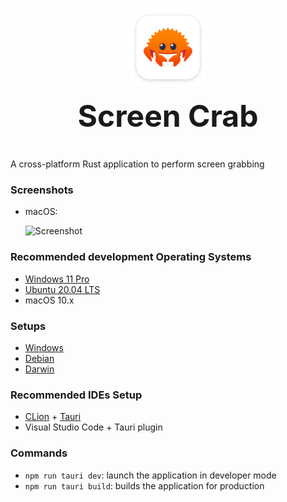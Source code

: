 <p align="center" width="100%">
    <img width="25%" src="./src-tauri/icons/Square310x310Logo.png"> 
</p>

<center style="font-size: 3rem"><strong>Screen Crab</strong></center>


#

A cross-platform Rust application to perform screen grabbing 


### Screenshots
- macOS:

    ![Screenshot](./screenshots/ScreenCrab_macOS.png)

### Recommended development Operating Systems
- [Windows 11 Pro](https://www.microsoft.com/it-it/software-download/windows11)
- [Ubuntu 20.04 LTS](https://releases.ubuntu.com/focal/)
- macOS 10.x 

### Setups
- [Windows](setup/windows.ps1)
- [Debian](setup/debian.sh)
- [Darwin](setup/darwin.sh)

### Recommended IDEs Setup

- [CLion](https://www.jetbrains.com/clion/download/) + [Tauri](https://plugins.jetbrains.com/plugin/21659-tauri/versions/stable)
- Visual Studio Code + Tauri plugin

### Commands

- `npm run tauri dev`: launch the application in developer mode
- `npm run tauri build`: builds the application for production
